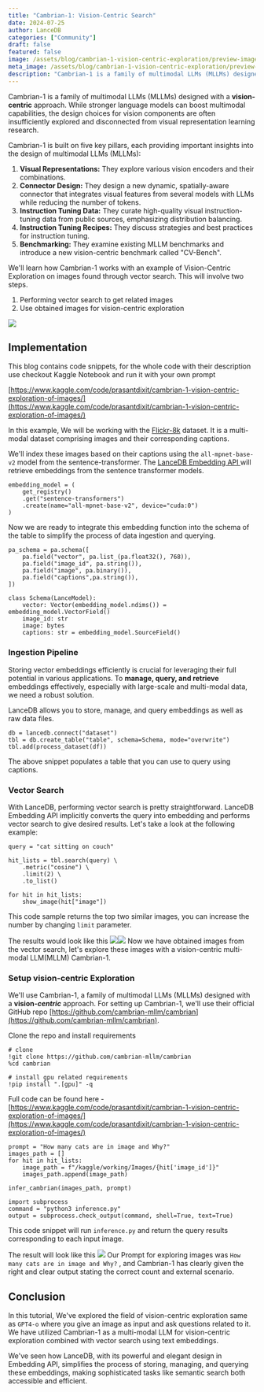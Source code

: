 ```yaml
---
title: "Cambrian-1: Vision-Centric Search"
date: 2024-07-25
author: LanceDB
categories: ["Community"]
draft: false
featured: false
image: /assets/blog/cambrian-1-vision-centric-exploration/preview-image.png
meta_image: /assets/blog/cambrian-1-vision-centric-exploration/preview-image.png
description: "Cambrian-1 is a family of multimodal LLMs (MLLMs) designed with a **vision-centric** approach."
---
```


Cambrian-1 is a family of multimodal LLMs (MLLMs) designed with a **vision-centric** approach. While stronger language models can boost multimodal capabilities, the design choices for vision components are often insufficiently explored and disconnected from visual representation learning research.

Cambrian-1 is built on five key pillars, each providing important insights into the design of multimodal LLMs (MLLMs):

1. **Visual Representations:** They explore various vision encoders and their combinations.
2. **Connector Design:** They design a new dynamic, spatially-aware connector that integrates visual features from several models with LLMs while reducing the number of tokens.
3. **Instruction Tuning Data:** They curate high-quality visual instruction-tuning data from public sources, emphasizing distribution balancing.
4. **Instruction Tuning Recipes:** They discuss strategies and best practices for instruction tuning.
5. **Benchmarking:** They examine existing MLLM benchmarks and introduce a new vision-centric benchmark called "CV-Bench".

We'll learn how Cambrian-1 works with an example of Vision-Centric Exploration on images found through vector search. This will involve two steps.

1. Performing vector search to get related images
2. Use obtained images for vision-centric exploration

![](__GHOST_URL__/content/images/2024/07/Screenshot-from-2024-07-16-10-44-24.png)
## Implementation

This blog contains code snippets, for the whole code with their description use checkout Kaggle Notebook and run it with your own prompt

[https://www.kaggle.com/code/prasantdixit/cambrian-1-vision-centric-exploration-of-images/](https://www.kaggle.com/code/prasantdixit/cambrian-1-vision-centric-exploration-of-images/)

In this example, We will be working with the [Flickr-8k](https://paperswithcode.com/dataset/flickr-8k) dataset. It is a multi-modal dataset comprising images and their corresponding captions.

We'll index these images based on their captions using the `all-mpnet-base-v2` model from the sentence-transformer. The [LanceDB Embedding API ](https://lancedb.github.io/lancedb/embeddings/default_embedding_functions/)will retrieve embeddings from the sentence transformer models.

    embedding_model = (
        get_registry()
        .get("sentence-transformers")
        .create(name="all-mpnet-base-v2", device="cuda:0")
    )

Now we are ready to integrate this embedding function into the schema of the table to simplify the process of data ingestion and querying.

    pa_schema = pa.schema([
        pa.field("vector", pa.list_(pa.float32(), 768)),
        pa.field("image_id", pa.string()),
        pa.field("image", pa.binary()),
        pa.field("captions",pa.string()),
    ])

    class Schema(LanceModel):
        vector: Vector(embedding_model.ndims()) = embedding_model.VectorField()
        image_id: str
        image: bytes
        captions: str = embedding_model.SourceField()

### Ingestion Pipeline

Storing vector embeddings efficiently is crucial for leveraging their full potential in various applications. To **manage, query, and retrieve** embeddings effectively, especially with large-scale and multi-modal data, we need a robust solution.

LanceDB allows you to store, manage, and query embeddings as well as raw data files.

    db = lancedb.connect("dataset")
    tbl = db.create_table("table", schema=Schema, mode="overwrite")
    tbl.add(process_dataset(df))

The above snippet populates a table that you can use to query using captions.

### Vector Search

With LanceDB, performing vector search is pretty straightforward. LanceDB Embedding API implicitly converts the query into embedding and performs vector search to give desired results. Let's take a look at the following example:

    query = "cat sitting on couch"

    hit_lists = tbl.search(query) \
        .metric("cosine") \
        .limit(2) \
        .to_list()

    for hit in hit_lists:
        show_image(hit["image"])

This code sample returns the top two similar images, you can increase the number by changing `limit` parameter.

The results would look like this
![](__GHOST_URL__/content/images/2024/07/Screenshot-from-2024-07-17-11-17-51.png)![](__GHOST_URL__/content/images/2024/07/s.png)
Now we have obtained images from the vector search, let's explore these images with a vision-centric multi-modal LLM(MLLM) Cambrian-1.

### Setup vision-centric Exploration

We'll use Cambrian-1, a family of multimodal LLMs (MLLMs) designed with a **vision-*centric*** approach. For setting up Cambrian-1, we'll use their official GitHub repo [https://github.com/cambrian-mllm/cambrian](https://github.com/cambrian-mllm/cambrian).

Clone the repo and install requirements

    # clone
    !git clone https://github.com/cambrian-mllm/cambrian
    %cd cambrian

    # install gpu related requirements
    !pip install ".[gpu]" -q

Full code can be found here - [https://www.kaggle.com/code/prasantdixit/cambrian-1-vision-centric-exploration-of-images/](https://www.kaggle.com/code/prasantdixit/cambrian-1-vision-centric-exploration-of-images/)

    prompt = "How many cats are in image and Why?"
    images_path = []
    for hit in hit_lists:
        image_path = f"/kaggle/working/Images/{hit['image_id']}"
        images_path.append(image_path)

    infer_cambrian(images_path, prompt)

    import subprocess
    command = "python3 inference.py"
    output = subprocess.check_output(command, shell=True, text=True)

This code snippet will run `inference.py` and return the query results corresponding to each input image.

The result will look like this
![](__GHOST_URL__/content/images/2024/07/Screenshot-from-2024-07-16-12-12-26.png)
Our Prompt for exploring images was `How many cats are in image and Why?` , and Cambrian-1 has clearly given the right and clear output stating the correct count and external scenario.

## Conclusion

In this tutorial, We've explored the field of vision-centric exploration same as `GPT4-o` where you give an image as input and ask questions related to it. We have utilized Cambrian-1 as a multi-modal LLM for vision-centric exploration combined with vector search using text embeddings.

We've seen how LanceDB, with its powerful and elegant design in Embedding API, simplifies the process of storing, managing, and querying these embeddings, making sophisticated tasks like semantic search both accessible and efficient.
